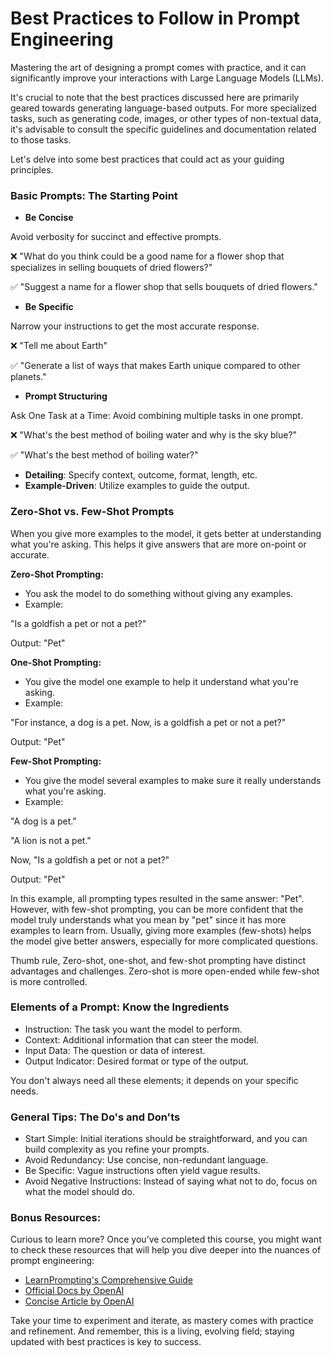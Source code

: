 # Best Practices to Follow in Prompt Engineering

Mastering the art of designing a prompt comes with practice, and it can significantly improve your interactions with Large Language Models (LLMs).&#x20;

It's crucial to note that the best practices discussed here are primarily geared towards generating language-based outputs. For more specialized tasks, such as generating code, images, or other types of non-textual data, it's advisable to consult the specific guidelines and documentation related to those tasks.

Let's delve into some best practices that could act as your guiding principles.

### Basic Prompts: The Starting Point

* **Be Concise**&#x20;

Avoid verbosity for succinct and effective prompts.

❌ "What do you think could be a good name for a flower shop that specializes in selling bouquets of dried flowers?"

✅ "Suggest a name for a flower shop that sells bouquets of dried flowers."

* **Be Specific**&#x20;

Narrow your instructions to get the most accurate response.

❌ "Tell me about Earth"

✅ "Generate a list of ways that makes Earth unique compared to other planets."

* **Prompt Structuring**

Ask One Task at a Time: Avoid combining multiple tasks in one prompt.

❌ "What's the best method of boiling water and why is the sky blue?"

✅ "What's the best method of boiling water?"

* **Detailing**: Specify context, outcome, format, length, etc.
* **Example-Driven**: Utilize examples to guide the output.

### Zero-Shot vs. Few-Shot Prompts

When you give more examples to the model, it gets better at understanding what you're asking. This helps it give answers that are more on-point or accurate.

**Zero-Shot Prompting:**

* You ask the model to do something without giving any examples.
* Example:&#x20;

&#x20;    "Is a goldfish a pet or not a pet?"

&#x20;    Output: "Pet"



**One-Shot Prompting:**

* You give the model one example to help it understand what you're asking.
* Example:

&#x20;     "For instance, a dog is a pet. Now, is a goldfish a pet or not a pet?"

&#x20;     Output: "Pet"



**Few-Shot Prompting:**

* You give the model several examples to make sure it really understands what you're asking.
* Example:

&#x20;     "A dog is a pet."

&#x20;     "A lion is not a pet."

&#x20;     Now, "Is a goldfish a pet or not a pet?"

&#x20;     Output: "Pet"



In this example, all prompting types resulted in the same answer: "Pet". However, with few-shot prompting, you can be more confident that the model truly understands what you mean by "pet" since it has more examples to learn from. Usually, giving more examples (few-shots) helps the model give better answers, especially for more complicated questions.

Thumb rule, Zero-shot, one-shot, and few-shot prompting have distinct advantages and challenges. Zero-shot is more open-ended while few-shot is more controlled.

### Elements of a Prompt: Know the Ingredients

* Instruction: The task you want the model to perform.
* Context: Additional information that can steer the model.
* Input Data: The question or data of interest.
* Output Indicator: Desired format or type of the output.

You don't always need all these elements; it depends on your specific needs.

### General Tips: The Do's and Don'ts

* Start Simple: Initial iterations should be straightforward, and you can build complexity as you refine your prompts.&#x20;
* Avoid Redundancy: Use concise, non-redundant language.
* Be Specific: Vague instructions often yield vague results.
* Avoid Negative Instructions: Instead of saying what not to do, focus on what the model should do.

### Bonus Resources:

Curious to learn more? Once you’ve completed this course, you might want to check these resources that will help you dive deeper into the nuances of prompt engineering:

* [LearnPrompting's Comprehensive Guide](https://learnprompting.org/docs/intro)
* [Official Docs by OpenAI](https://platform.openai.com/docs/guides/gpt-best-practices)
* [Concise Article by OpenAI](https://help.openai.com/en/articles/6654000-best-practices-for-prompt-engineering-with-openai-api)

Take your time to experiment and iterate, as mastery comes with practice and refinement. And remember, this is a living, evolving field; staying updated with best practices is key to success.
